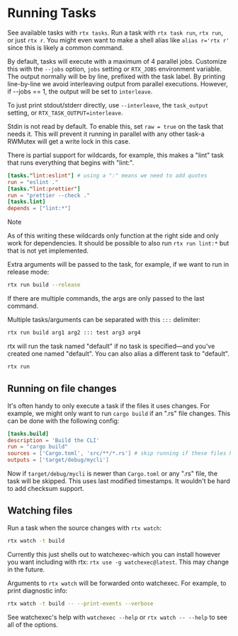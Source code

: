 # Running Tasks

See available tasks with `rtx tasks`. Run a task with `rtx task run`, `rtx run`, or just `rtx r`.
You might even want to make a shell alias like `alias r='rtx r'` since this is likely a common command.

By default, tasks will execute with a maximum of 4 parallel jobs. Customize this with the `--jobs` option,
`jobs` setting or `RTX_JOBS` environment variable. The output normally will be by line, prefixed with the task
label. By printing line-by-line we avoid interleaving output from parallel executions. However, if
--jobs == 1, the output will be set to `interleave`.

To just print stdout/stderr directly, use `--interleave`, the `task_output` setting, or `RTX_TASK_OUTPUT=interleave`.

Stdin is not read by default. To enable this, set `raw = true` on the task that needs it. This will prevent
it running in parallel with any other task-a RWMutex will get a write lock in this case.

There is partial support for wildcards, for example, this makes a "lint" task that runs everything that begins with "lint:".

```toml
[tasks."lint:eslint"] # using a ":" means we need to add quotes
run = "eslint ."
[tasks."lint:prettier"]
run = "prettier --check ."
[tasks.lint]
depends = ["lint:*"]
```

> [!NOTE]
> As of this writing these wildcards only function at the right side and only work for dependencies.
> It should be possible to also run `rtx run lint:*` but that is not yet implemented.

Extra arguments will be passed to the task, for example, if we want to run in release mode:

```bash
rtx run build --release
```

If there are multiple commands, the args are only passed to the last command.

Multiple tasks/arguments can be separated with this `:::` delimiter:

```bash
rtx run build arg1 arg2 ::: test arg3 arg4
```

rtx will run the task named "default" if no task is specified—and you've created one named "default". You can also alias a different task to "default".

```bash
rtx run
```

## Running on file changes

It's often handy to only execute a task if the files it uses changes. For example, we might only want
to run `cargo build` if an ".rs" file changes. This can be done with the following config:

```toml
[tasks.build]
description = 'Build the CLI'
run = "cargo build"
sources = ['Cargo.toml', 'src/**/*.rs'] # skip running if these files haven't changed
outputs = ['target/debug/mycli']
```

Now if `target/debug/mycli` is newer than `Cargo.toml` or any ".rs" file, the task will be skipped. This uses last modified timestamps.
It wouldn't be hard to add checksum support.

## Watching files

Run a task when the source changes with `rtx watch`:

```bash
rtx watch -t build
```

Currently this just shells out to watchexec-which you can install however you want including with rtx: `rtx use -g watchexec@latest`.
This may change in the future.

Arguments to `rtx watch` will be forwarded onto watchexec. For example, to print diagnostic info:

```bash
rtx watch -t build -- --print-events --verbose
```

See watchexec's help with `watchexec --help` or `rtx watch -- --help` to see
all of the options.
